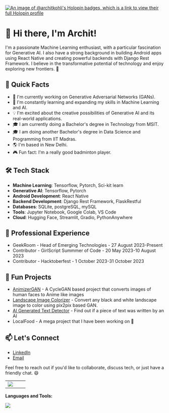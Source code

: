 [![An image of @architkohli's Holopin badges, which is a link to view their full Holopin profile](https://holopin.me/architkohli)](https://holopin.io/@architkohli)

# 👋 Hi there, I'm Archit!

I'm a passionate Machine Learning enthusiast, with a particular fascination for Generative AI. I also have a strong background in building Android apps using React Native and creating powerful backends with Django Rest Framework. I believe in the transformative potential of technology and enjoy exploring new frontiers. 💪

## 🚀 Quick Facts

- 🔭 I'm currently working on Generative Adversarial Networks (GANs).
- 🌱 I'm constantly learning and expanding my skills in Machine Learning and AI.
- 💡 I'm excited about the creative possibilities of Generative AI and its real-world applications.
- 🎓 I am currently doing a Bachelor's degree in Technology from MSIT.
- 🎓 I am doing another Bachelor's degree in Data Science and Programming from IIT Madras.
- 🌎 I'm based in New Delhi.
- 🎮 Fun fact: I'm a really good badminton player.

## 🛠️ Tech Stack

- **Machine Learning**: Tensorflow, Pytorch, Sci-kit learn
- **Generative AI**: Tensorflow, Pytorch
- **Android Development**: React Native
- **Backend Development**: Django Rest Framework, FlaskRestful
- **Databases**: SQLite, postgreSQL, mySQL
- **Tools**: Jupyter Notebook, Google Colab, VS Code
- **Cloud**: Hugging Face, Streamlit, Gradio, PythonAnywhere

## 💼 Professional Experience

- GeekRoom - Head of Emerging Technologies - 27 August 2023-Present
- Contributor - GirlScript Summmer of Code - 20 May 2023-10 August 2023
- Contributor - Hacktoberfest - 1 October 2023-31 October 2023

## 🌟 Fun Projects

- [AnimizerGAN](https://huggingface.co/spaces/ArchitKohli/AnimizerGAN) - A CycleGAN based project that converts images of human faces to Anime like images
- [Landscape Image Colorizer](https://huggingface.co/spaces/THEGAMECHANGER/LandscapeColorizer) - Convert any black and white landscape image to color using pix2pix based GAN.
- [AI Generated Text Detector](https://ai-generated-text-detection.streamlit.app/) - Find out if a piece of text was written by an AI
- LocalFood - A mega project that I have been working on 👀



## 📫 Let's Connect
- [LinkedIn](https://www.linkedin.com/in/Archit-Kohli)
- [Email](architkohli321@gmail.com)

Feel free to reach out if you'd like to collaborate, discuss tech, or just have a friendly chat. 😄


<table>
<tr border="none">
<td width="50%">
  <img src="https://github-readme-streak-stats.herokuapp.com/?user=Archit-Kohli&theme=dark&background=0d1117&date_format=M%20j%5B%2C%20Y%5D" /> 
</td>

</tr>
</table>

**Languages and Tools:**
  
  <a href="https://skillicons.dev">
    <img src="https://skillicons.dev/icons?i=py,tensorflow,pytorch,firebase,github,git,gitlab,html,css,js,django,flask,mysql,postgres,postman,react,vscode,replit,stackoverflow,&perline=14" />
  </a>

